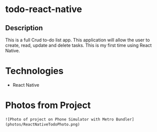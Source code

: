 # todo-react-native

## Description

This is a full Crud to-do list app. This application will allow the user to create, read, update and delete tasks.
This is my first time using React Native.

# Technologies

- React Native

# Photos from Project

    ![Photo of project on Phone Simulator with Metro Bundler](photos/ReactNativeTodoPhoto.png)